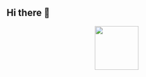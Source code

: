 ## Hi there 👋

<div id="header" align="center">
  <img src=" https://media0.giphy.com/media/v1.Y2lkPTc5MGI3NjExOXl0djBjNHFrNzkya3EyajR0ZG1ndThnangxbzBuZTJuNm4wM3NxMyZlcD12MV9pbnRlcm5hbF9naWZfYnlfaWQmY3Q9Zw/l3V0yA9zHe5m29sxW/giphy.gif" width="100"/>
</div>
